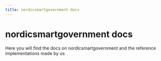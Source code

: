 ```yaml
---
title: nordicsmartgovernment docs
---
```


# nordicsmartgovernment docs

Here you will find the docs on nordicsmartgovernment and the reference implementations made by us
